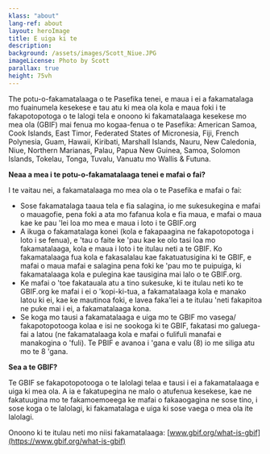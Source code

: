 ```yaml
---
klass: "about"
lang-ref: about
layout: heroImage
title: E uiga ki te
description: 
background: /assets/images/Scott_Niue.JPG
imageLicense: Photo by Scott
parallax: true
height: 75vh
---
```

The potu-o-fakamatalaaga o te Pasefika tenei, e maua i ei a fakamatalaga mo fuainumela kesekese e tau atu ki mea ola kola e maua foki i te fakapotopotoga o te lalogi tela e onoono ki fakamatalaaga kesekese mo mea ola (GBIF) mai fenua mo kogaa-fenua o te Pasefika: American Samoa, Cook Islands, East Timor, Federated States of Micronesia, Fiji, French Polynesia, Guam, Hawaii, Kiribati, Marshall Islands, Nauru, New Caledonia, Niue, Northern Marianas, Palau, Papua New Guinea, Samoa, Solomon Islands, Tokelau, Tonga, Tuvalu, Vanuatu mo Wallis & Futuna.

**Neaa a mea i te potu-o-fakamatalaaga tenei e mafai o fai?**

I te vaitau nei, a fakamatalaaga mo mea ola o te Pasefika e mafai o fai:
* Sose fakamatalaga taaua tela e fia salagina, io me sukesukegina e mafai o mauagofie, pena foki a ata mo fafanua kola e fia maua, e mafai o maua kae ke pau 'lei loa mo mea e maua i loto i te GBIF.org
* A ikuga o fakamatalaga konei (kola e fakapaagina ne fakapotopotoga i loto i se fenua), e 'tau o faite ke 'pau kae ke olo tasi loa mo fakamatalaaga, kola e maua i loto i te itulau neti a te GBIF. Ko fakamatalaaga fua kola e fakasalalau kae fakatuatusigina ki te GBIF, e mafai o maua mafai e salagina pena foki ke 'pau mo te puipuiga, ki fakamatalaaga kola e pulegina kae tausigina mai lalo o te GBIF.org. 
* Ke mafai o 'toe fakatauala atu a tino sukesuke, ki te itulau neti ko te GBIF.org ke mafai i ei o 'kopi-ki-tua, a fakamatalaaga kola e manako latou ki ei, kae ke mautinoa foki, e lavea faka'lei a te itulau 'neti fakapitoa ne puke mai i ei, a fakamatalaaga kona.
* Se koga mo tausi a fakamatalaaga e uiga mo te GBIF mo vasega/ fakapotopotooga kolaa e isi ne sookoga ki te GBIF, fakatasi mo galuega-fai a latou (ne fakamatalaaga kola e mafai o fulifuli manafai e manakogina o 'fuli). Te PBIF e avanoa i 'gana e valu (8) io me siliga atu mo te 8 'gana. 


**Sea a te GBIF?**

Te GBIF se fakapotopotooga o te lalolagi telaa e tausi i ei a fakamatalaaga e uiga ki mea ola. A ia e fakatupegina ne malo o atufenua kesekese, kae ne fakatuugina mo te fakamoemoeega ke mafai o fakaaogagina ne sose tino, i sose koga o te lalolagi, ki fakamatalaga e uiga ki sose vaega o mea ola ite lalolagi.

Onoono ki te itulau neti mo niisi fakamatalaaga: [www.gbif.org/what-is-gbif](https://www.gbif.org/what-is-gbif)




